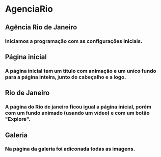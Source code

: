# AgenciaRio
## Agência Rio de Janeiro

### Iniciamos a programação com as configurações iniciais.

## Página inicial 

### A página inicial tem um título com animação e um uníco fundo para a página inteira, junto do cabeçalho e a logo.


## Rio de Janeiro

### A página do Rio de janeiro ficou igual a página inicial, porém com um fundo animado (usando um vídeo) e com um botão "Explore".


## Galeria

### Na página  da galeria foi adiconada todas as imagens.
